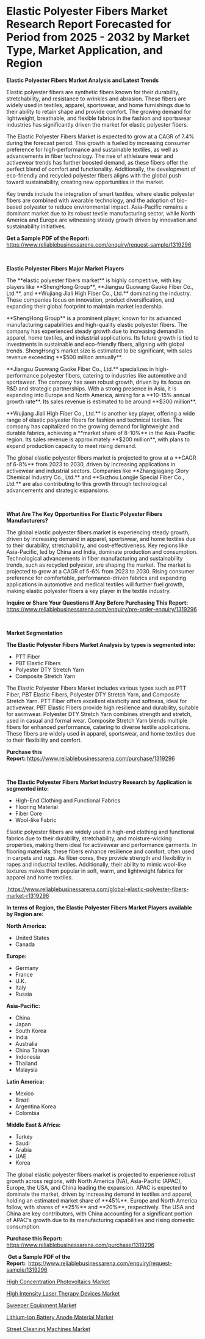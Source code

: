 <p><h1>Elastic Polyester Fibers Market Research Report Forecasted for Period from 2025 -  2032 by Market Type, Market Application, and Region</h1></p><p><strong>Elastic Polyester Fibers Market Analysis and Latest Trends</strong></p>
<p><p>Elastic polyester fibers are synthetic fibers known for their durability, stretchability, and resistance to wrinkles and abrasion. These fibers are widely used in textiles, apparel, sportswear, and home furnishings due to their ability to retain shape and provide comfort. The growing demand for lightweight, breathable, and flexible fabrics in the fashion and sportswear industries has significantly driven the market for elastic polyester fibers.</p><p>The Elastic Polyester Fibers Market is expected to grow at a CAGR of 7.4% during the forecast period. This growth is fueled by increasing consumer preference for high-performance and sustainable textiles, as well as advancements in fiber technology. The rise of athleisure wear and activewear trends has further boosted demand, as these fibers offer the perfect blend of comfort and functionality. Additionally, the development of eco-friendly and recycled polyester fibers aligns with the global push toward sustainability, creating new opportunities in the market.</p><p>Key trends include the integration of smart textiles, where elastic polyester fibers are combined with wearable technology, and the adoption of bio-based polyester to reduce environmental impact. Asia-Pacific remains a dominant market due to its robust textile manufacturing sector, while North America and Europe are witnessing steady growth driven by innovation and sustainability initiatives.</p></p>
<p><strong>Get a Sample PDF of the Report:&nbsp;</strong> <a href="https://www.reliablebusinessarena.com/enquiry/request-sample/1319296?utm_campaign=1990&utm_medium=2&utm_source=Github&utm_content=ia&utm_term=20012025&utm_id=elastic-polyester-fibers">https://www.reliablebusinessarena.com/enquiry/request-sample/1319296</a></p>
<p>&nbsp;</p>
<p><strong>Elastic Polyester Fibers Major Market Players</strong></p>
<p><p>The **elastic polyester fibers market** is highly competitive, with key players like **ShengHong Group**, **Jiangsu Guowang Gaoke Fiber Co., Ltd.**, and **Wujiang Jiali High Fiber Co., Ltd.** dominating the industry. These companies focus on innovation, product diversification, and expanding their global footprint to maintain market leadership.</p><p>**ShengHong Group** is a prominent player, known for its advanced manufacturing capabilities and high-quality elastic polyester fibers. The company has experienced steady growth due to increasing demand in apparel, home textiles, and industrial applications. Its future growth is tied to investments in sustainable and eco-friendly fibers, aligning with global trends. ShengHong's market size is estimated to be significant, with sales revenue exceeding **$500 million annually**.</p><p>**Jiangsu Guowang Gaoke Fiber Co., Ltd.** specializes in high-performance polyester fibers, catering to industries like automotive and sportswear. The company has seen robust growth, driven by its focus on R&D and strategic partnerships. With a strong presence in Asia, it is expanding into Europe and North America, aiming for a **10-15% annual growth rate**. Its sales revenue is estimated to be around **$300 million**.</p><p>**Wujiang Jiali High Fiber Co., Ltd.** is another key player, offering a wide range of elastic polyester fibers for fashion and technical textiles. The company has capitalized on the growing demand for lightweight and durable fabrics, achieving a **market share of 8-10%** in the Asia-Pacific region. Its sales revenue is approximately **$200 million**, with plans to expand production capacity to meet rising demand.</p><p>The global elastic polyester fibers market is projected to grow at a **CAGR of 6-8%** from 2023 to 2030, driven by increasing applications in activewear and industrial sectors. Companies like **Zhangjiagang Glory Chemical Industry Co., Ltd.** and **Suzhou Longjie Special Fiber Co., Ltd.** are also contributing to this growth through technological advancements and strategic expansions.</p></p>
<p>&nbsp;</p>
<p><strong>What Are The Key Opportunities For Elastic Polyester Fibers Manufacturers?</strong></p>
<p><p>The global elastic polyester fibers market is experiencing steady growth, driven by increasing demand in apparel, sportswear, and home textiles due to their durability, stretchability, and cost-effectiveness. Key regions like Asia-Pacific, led by China and India, dominate production and consumption. Technological advancements in fiber manufacturing and sustainability trends, such as recycled polyester, are shaping the market. The market is projected to grow at a CAGR of 5-6% from 2023 to 2030. Rising consumer preference for comfortable, performance-driven fabrics and expanding applications in automotive and medical textiles will further fuel growth, making elastic polyester fibers a key player in the textile industry.</p></p>
<p><strong>Inquire or Share Your Questions If Any Before Purchasing This Report:</strong> <a href="https://www.reliablebusinessarena.com/enquiry/pre-order-enquiry/1319296?utm_campaign=1990&utm_medium=2&utm_source=Github&utm_content=ia&utm_term=20012025&utm_id=elastic-polyester-fibers">https://www.reliablebusinessarena.com/enquiry/pre-order-enquiry/1319296</a></p>
<p>&nbsp;</p>
<p><strong>Market Segmentation</strong></p>
<p><strong>The Elastic Polyester Fibers Market Analysis by types is segmented into:</strong></p>
<p><ul><li>PTT Fiber</li><li>PBT Elastic Fibers</li><li>Polyester DTY Stretch Yarn</li><li>Composite Stretch Yarn</li></ul></p>
<p><p>The Elastic Polyester Fibers Market includes various types such as PTT Fiber, PBT Elastic Fibers, Polyester DTY Stretch Yarn, and Composite Stretch Yarn. PTT Fiber offers excellent elasticity and softness, ideal for activewear. PBT Elastic Fibers provide high resilience and durability, suitable for swimwear. Polyester DTY Stretch Yarn combines strength and stretch, used in casual and formal wear. Composite Stretch Yarn blends multiple fibers for enhanced performance, catering to diverse textile applications. These fibers are widely used in apparel, sportswear, and home textiles due to their flexibility and comfort.</p></p>
<p><strong>Purchase this Report:&nbsp;</strong><a href="https://www.reliablebusinessarena.com/purchase/1319296?utm_campaign=1990&utm_medium=2&utm_source=Github&utm_content=ia&utm_term=20012025&utm_id=elastic-polyester-fibers">https://www.reliablebusinessarena.com/purchase/1319296</a></p>
<p>&nbsp;</p>
<p><strong>The Elastic Polyester Fibers Market Industry Research by Application is segmented into:</strong></p>
<p><ul><li>High-End Clothing and Functional Fabrics</li><li>Flooring Material</li><li>Fiber Core</li><li>Wool-like Fabric</li></ul></p>
<p><p>Elastic polyester fibers are widely used in high-end clothing and functional fabrics due to their durability, stretchability, and moisture-wicking properties, making them ideal for activewear and performance garments. In flooring materials, these fibers enhance resilience and comfort, often used in carpets and rugs. As fiber cores, they provide strength and flexibility in ropes and industrial textiles. Additionally, their ability to mimic wool-like textures makes them popular in soft, warm, and lightweight fabrics for apparel and home textiles.</p></p>
<p><a href="https://www.reliablebusinessarena.com/global-elastic-polyester-fibers-market-r1319296?utm_campaign=1990&utm_medium=2&utm_source=Github&utm_content=ia&utm_term=20012025&utm_id=elastic-polyester-fibers">&nbsp;https://www.reliablebusinessarena.com/global-elastic-polyester-fibers-market-r1319296</a></p>
<p><strong>In terms of Region, the Elastic Polyester Fibers Market Players available by Region are:</strong></p>
<p>
    <p> <strong> North America: </strong>
        <ul>
            <li>United States</li>
            <li>Canada</li>
        </ul>
        </p> 
    <p> <strong> Europe: </strong>
        <ul>
            <li>Germany</li>
            <li>France</li>
            <li>U.K.</li>
            <li>Italy</li>
            <li>Russia</li>
        </ul>
        </p> 
    <p> <strong> Asia-Pacific: </strong>
        <ul>
            <li>China</li>
            <li>Japan</li>
            <li>South Korea</li>
            <li>India</li>
            <li>Australia</li>
            <li>China Taiwan</li>
            <li>Indonesia</li>
            <li>Thailand</li>
            <li>Malaysia</li>
        </ul>
        </p> 
    <p> <strong> Latin America: </strong>
        <ul>
            <li>Mexico</li>
            <li>Brazil</li>
            <li>Argentina Korea</li>
            <li>Colombia</li>
        </ul>
        </p> 
    <p> <strong> Middle East & Africa: </strong>
        <ul>
            <li>Turkey</li>
            <li>Saudi</li>
            <li>Arabia</li>
            <li>UAE</li>
            <li>Korea</li>
        </ul>
    </p>
    </p>
<p><p>The global elastic polyester fibers market is projected to experience robust growth across regions, with North America (NA), Asia-Pacific (APAC), Europe, the USA, and China leading the expansion. APAC is expected to dominate the market, driven by increasing demand in textiles and apparel, holding an estimated market share of **45%**. Europe and North America follow, with shares of **25%** and **20%**, respectively. The USA and China are key contributors, with China accounting for a significant portion of APAC's growth due to its manufacturing capabilities and rising domestic consumption.</p></p>
<p><strong>Purchase this Report: </strong><a href="https://www.reliablebusinessarena.com/purchase/1319296?utm_campaign=1990&utm_medium=2&utm_source=Github&utm_content=ia&utm_term=20012025&utm_id=elastic-polyester-fibers">https://www.reliablebusinessarena.com/purchase/1319296</a></p>
<p>&nbsp;<strong>Get a Sample PDF of the Report:&nbsp;&nbsp;</strong><a href="https://www.reliablebusinessarena.com/enquiry/request-sample/1319296?utm_campaign=1990&utm_medium=2&utm_source=Github&utm_content=ia&utm_term=20012025&utm_id=elastic-polyester-fibers">https://www.reliablebusinessarena.com/enquiry/request-sample/1319296</a></p>
<p><strong></strong></p>
<p><p><a href="https://www.linkedin.com/pulse/high-concentration-photovoltaics-market-global-insights-sales-bmg4c?utm_campaign=1990&utm_medium=2&utm_source=Github&utm_content=ia&utm_term=20012025&utm_id=elastic-polyester-fibers">High Concentration Photovoltaics Market</a></p><p><a href="https://www.linkedin.com/pulse/whats-fueling-12-growth-high-intensity-laser-therapy-devices-s8edf?utm_campaign=1990&utm_medium=2&utm_source=Github&utm_content=ia&utm_term=20012025&utm_id=elastic-polyester-fibers">High Intensity Laser Therapy Devices Market</a></p><p><a href="https://www.linkedin.com/pulse/sweeper-equipment-market-analysis-global-opportunities-willc?utm_campaign=1990&utm_medium=2&utm_source=Github&utm_content=ia&utm_term=20012025&utm_id=elastic-polyester-fibers">Sweeper Equipment Market</a></p><p><a href="https://www.linkedin.com/pulse/lithium-ion-battery-anode-material-market-dynamics-forecast-2025-n6agf?utm_campaign=1990&utm_medium=2&utm_source=Github&utm_content=ia&utm_term=20012025&utm_id=elastic-polyester-fibers">Lithium-Ion Battery Anode Material Market</a></p><p><a href="https://www.linkedin.com/pulse/street-cleaning-machines-market-study-forecasted-cagr-137-serving-uv2ee?utm_campaign=1990&utm_medium=2&utm_source=Github&utm_content=ia&utm_term=20012025&utm_id=elastic-polyester-fibers">Street Cleaning Machines Market</a></p></p>